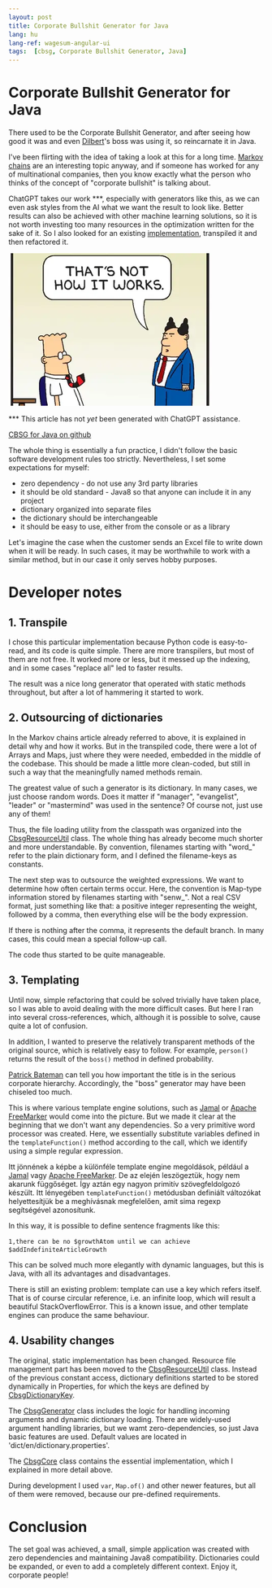 ```yaml
---
layout: post
title: Corporate Bullshit Generator for Java 
lang: hu
lang-ref: wagesum-angular-ui
tags:  [cbsg, Corporate Bullshit Generator, Java]
---
```

# Corporate Bullshit Generator for Java

There used to be the Corporate Bullshit Generator, and after seeing 
how good it was and even [Dilbert](https://www.dilbert.com)'s boss was using it, 
so reincarnate it in Java.

I've been flirting with the idea of taking a look at this for a long time.
[Markov chains](https://en.wikipedia.org/wiki/Markov_chain) are an interesting topic 
anyway, and if someone has worked for any of multinational companies, 
then you know exactly what the person who thinks of 
the concept of "corporate bullshit" is talking about.

ChatGPT takes our work ***, especially with generators like this,
as we can even ask styles from the AI what we want the result to look like. 
Better results can also be achieved with other machine learning 
solutions, so it is not worth investing too many resources 
in the optimization written for the sake of it. So I also looked 
for an existing [implementation](https://github.com/franciscouzo/corporate_bullshit), 
transpiled it and then refactored it.

![Dilbert's pointy-haired boss](/artifacts/dilbert_pointy_haired_boss_01.webp)

*** This article has not _yet_ been generated with ChatGPT assistance.

<!-- more -->
[CBSG for Java on github](https://github.com/lsmhun/cbsg-java)

The whole thing is essentially a fun practice, 
I didn't follow the basic software development rules too strictly.
Nevertheless, I set some expectations for myself:

- zero dependency - do not use any 3rd party libraries
- it should be old standard - Java8 so that anyone can include it in any project
- dictionary organized into separate files
- the dictionary should be interchangeable
- it should be easy to use, either from the console or as a library

Let's imagine the case when the customer sends an Excel file to write down 
when it will be ready. In such cases, it may be worthwhile to work with a 
similar method, but in our case it only serves hobby purposes.

# Developer notes

## 1. Transpile

I chose this particular implementation because Python code is easy-to-read,
and its code is quite simple. There are more transpilers, 
but most of them are not free. It worked more or less, 
but it messed up the indexing, and in some cases "replace all" 
led to faster results.

The result was a nice long generator that operated with static methods 
throughout, but after a lot of hammering it started to work.

## 2. Outsourcing of dictionaries

In the Markov chains article already referred to above, it is explained in detail 
why and how it works. But in the transpiled code, 
there were a lot of Arrays and Maps, just where they were needed, 
embedded in the middle of the codebase. 
This should be made a little more clean-coded, but still in such a way 
that the meaningfully named methods remain.

The greatest value of such a generator is its dictionary. 
In many cases, we just choose random words. 
Does it matter if "manager", "evangelist", "leader" or "mastermind" was used 
in the sentence? Of course not, just use any of them!

Thus, the file loading utility from the classpath was organized 
into the [CbsgResourceUtil](https://github.com/lsmhun/cbsg-java/blob/main/src/main/java/com/acme/cbsg/CbsgResourceUtil.java) 
class. The whole thing has already become much shorter and more understandable. 
By convention, filenames starting with "word_" refer to the plain dictionary form, and I defined 
the filename-keys as constants.

The next step was to outsource the weighted expressions. 
We want to determine how often certain terms occur. 
Here, the convention is Map-type information stored by filenames 
starting with "senw_". Not a real CSV format, just something like that:  a positive 
integer representing the weight, followed by a comma, then everything else 
will be the body expression.

If there is nothing after the comma, it represents the default branch. 
In many cases, this could mean a special follow-up call.

The code thus started to be quite manageable.

## 3. Templating

Until now, simple refactoring that could be solved trivially have taken place, 
so I was able to avoid dealing with the more difficult cases. 
But here I ran into several cross-references, which, although it is possible
to solve, cause quite a lot of confusion.

In addition, I wanted to preserve the relatively transparent 
methods of the original source, which is relatively easy to follow. 
For example, `person()` returns the result of the `boss()` method
in defined probability.


[Patrick Bateman](https://en.wikipedia.org/wiki/Patrick_Bateman)
can tell you how important the title is in the serious corporate hierarchy. 
Accordingly, the "boss" generator may have been chiseled too much.

This is where various template engine solutions, such as
[Jamal](https://github.com/verhas/jamal) or [Apache FreeMarker](https://freemarker.apache.org/)
would come into the picture. But we made it clear at the beginning 
that we don't want any dependencies. So a very primitive word processor was created. 
Here, we essentially substitute variables defined in the `templateFunction()` 
method according to the call, which we identify using a simple 
regular expression.

Itt jönnének a képbe a különféle template engine megoldások, például
a [Jamal](https://github.com/verhas/jamal) vagy [Apache FreeMarker](https://freemarker.apache.org/).
De az elején leszögeztük, hogy nem akarunk függőséget. Így aztán egy nagyon primitív
szövegfeldolgozó készült. Itt lényegében `templateFunction()` metódusban definiált
változókat helyettesítjük be a meghívásnak megfelelően, amit sima regexp segítségével
azonosítunk.

In this way, it is possible to define sentence fragments like this:
```shell
1,there can be no $growthAtom until we can achieve $addIndefiniteArticleGrowth
```

This can be solved much more elegantly with dynamic languages, 
but this is Java, with all its advantages and disadvantages.

There is still an existing problem: template can use a key which refers itself.
That is of course circular reference, i.e. an infinite loop, which 
will result a beautiful StackOverflowError. This is a known issue, 
and other template engines can produce the same behaviour.

## 4. Usability changes

The original, static implementation has been changed. 
Resource file management part has been moved to the 
[CbsgResourceUtil](https://github.com/lsmhun/cbsg-java/blob/main/src/main/java/com/acme/cbsg/CbsgResourceUtil.java) class. 
Instead of the previous constant access, dictionary definitions started to be
stored dynamically in Properties, for which the keys are defined 
by [CbsgDictionaryKey](https://github.com/lsmhun/cbsg-java/blob/main/src/main/java/com/acme/cbsg/CbsgDictionaryKey.java).

The [CbsgGenerator](https://github.com/lsmhun/cbsg-java/blob/main/src/main/java/com/acme/cbsg/CbsgGenerator.java) class 
includes the logic for handling incoming arguments and dynamic dictionary loading. 
There are widely-used argument handling libraries, 
but we wamt zero-dependencies, so just Java basic features are used. 
Default values are located in 'dict/en/dictionary.properties'.

The [CbsgCore](https://github.com/lsmhun/cbsg-java/blob/main/src/main/java/com/acme/cbsg/CbsgCore.java) class 
contains the essential implementation, which I explained in more detail above.

During development I used `var`, `Map.of()` and other newer features, but
all of them were removed, because our pre-defined requirements.

# Conclusion

The set goal was achieved, a small, simple application was created 
with zero dependencies and maintaining Java8 compatibility. 
Dictionaries could be expanded, or even to add a completely different context. 
Enjoy it, corporate people!
